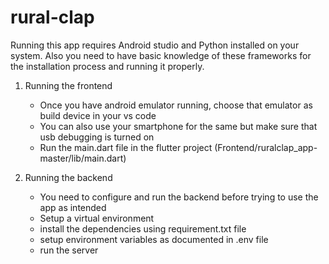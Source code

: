 # rural-clap

Running this app requires Android studio and Python installed on your system. Also you need to have basic knowledge of these frameworks for the installation process and running it properly.

1. Running the frontend
   - Once you have android emulator running, choose that emulator as build device in your vs code
   - You can also use your smartphone for the same but make sure that usb debugging is turned on
   - Run the main.dart file in the flutter project (Frontend/ruralclap_app-master/lib/main.dart)

2. Running the backend
   - You need to configure and run the backend before trying to use the app as intended
   - Setup a virtual environment
   - install the dependencies using requirement.txt file
   - setup environment variables as documented in .env file
   - run the server 
